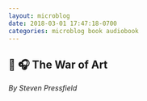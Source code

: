 ```yaml
---
layout: microblog
date: 2018-03-01 17:47:18-0700
categories: microblog book audiobook
---
```

## 📖 🎧 The War of Art
*By Steven Pressfield*